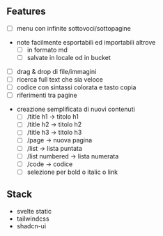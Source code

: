 ## Features

- [ ] menu con infinite sottovoci/sottopagine
- note facilmente esportabili ed importabili altrove
    - [ ] in formato md
    - [ ] salvate in locale od in bucket
- [ ] drag & drop di file/immagini
- [ ] ricerca full text che sia veloce
- [ ] codice con sintassi colorata e tasto copia
- [ ] riferimenti tra pagine
- creazione semplificata di nuovi contenuti
    - [ ] /title h1 -> titolo h1
    - [ ] /title h2 -> titolo h2
    - [ ] /title h3 -> titolo h3
    - [ ] /page -> nuova pagina
    - [ ] /list -> lista puntata
    - [ ] /list numbered -> lista numerata
    - [ ] /code -> codice
    - [ ] selezione per bold o italic o link

## Stack

- svelte static
- tailwindcss
- shadcn-ui